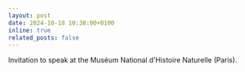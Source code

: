 ```yaml
---
layout: post
date: 2024-10-18 10:38:00+0100
inline: true
related_posts: false
---
```


Invitation to speak at the Muséum National d&#39;Histoire Naturelle (Paris).